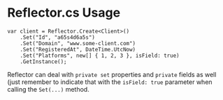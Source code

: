 # Reflector.cs Usage

```
var client = Reflector.Create<Client>()
    .Set("Id", "a65s4d6a5s")
    .Set("Domain", "www.some-client.com")
    .Set("RegisteredAt", DateTime.UtcNow)
    .Set("Platforms", new[] { 1, 2, 3 }, isField: true)
    .GetInstance();
```

Reflector can deal with `private set` properties and `private` fields as well (just remember to indicate that with the `isField: true` parameter when calling the `Set(...)` method.
